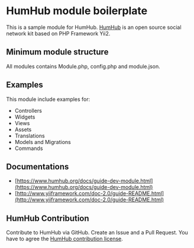 # HumHub module boilerplate

This is a sample module for HumHub. [HumHub](https://www.humhub.org) is an open source social network kit based on PHP Framework Yii2.

## Minimum module structure
All modules contains Module.php, config.php and module.json. 

## Examples
This module include examples for:
* Controllers
* Widgets
* Views
* Assets
* Translations
* Models and Migrations
* Commands

## Documentations
* [https://www.humhub.org/docs/guide-dev-module.html](https://www.humhub.org/docs/guide-dev-module.html)
* [http://www.yiiframework.com/doc-2.0/guide-README.html](http://www.yiiframework.com/doc-2.0/guide-README.html)

## HumHub Contribution
Contribute to HumHub via GitHub. Create an Issue and a Pull Request. You have to agree the [HumHub contribution license](https://www.humhub.org/cla/).
